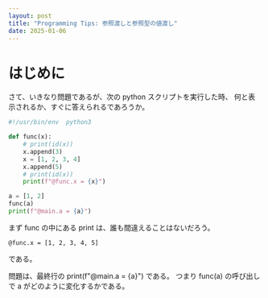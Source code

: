 ```yaml
---
layout: post
title: "Programming Tips: 参照渡しと参照型の値渡し"
date: 2025-01-06
---
```


# はじめに

さて、いきなり問題であるが、次の python スクリプトを実行した時、
何と表示されるか、すぐに答えられるであろうか。

```python
#!/usr/bin/env  python3

def func(x):
    # print(id(x))
    x.append(3)
    x = [1, 2, 3, 4]
    x.append(5)
    # print(id(x))
    print(f"@func.x = {x}")

a = [1, 2]
func(a)
print(f"@main.a = {a}")
```

まず func の中にある print は、誰も間違えることはないだろう。
```
@func.x = [1, 2, 3, 4, 5]
```
である。

問題は、最終行の print(f"@main.a = {a}") である。
つまり func(a) の呼び出しで a がどのように変化するかである。
